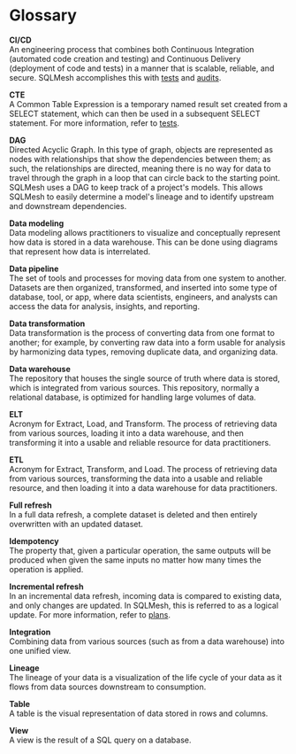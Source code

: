 # Glossary

**CI/CD**
<br>
An engineering process that combines both Continuous Integration (automated code creation and testing) and Continuous Delivery (deployment of code and tests) in a manner that is scalable, reliable, and secure. SQLMesh accomplishes this with [tests](concepts/tests.md) and [audits](concepts/audits.md).

**CTE**
<br>
A Common Table Expression is a temporary named result set created from a SELECT statement, which can then be used in a subsequent SELECT statement. For more information, refer to [tests](concepts/tests.md).

**DAG**
<br>
Directed Acyclic Graph. In this type of graph, objects are represented as nodes with relationships that show the dependencies between them; as such, the relationships are directed, meaning there is no way for data to travel through the graph in a loop that can circle back to the starting point. SQLMesh uses a DAG to keep track of a project's models. This allows SQLMesh to easily determine a model's lineage and to identify upstream and downstream dependencies.

**Data modeling**
<br>
Data modeling allows practitioners to visualize and conceptually represent how data is stored in a data warehouse. This can be done using diagrams that represent how data is interrelated.

**Data pipeline**
<br>
The set of tools and processes for moving data from one system to another. Datasets are then organized, transformed, and inserted into some type of database, tool, or app, where data scientists, engineers, and analysts can access the data for analysis, insights, and reporting.

**Data transformation**
<br>
Data transformation is the process of converting data from one format to another; for example, by converting raw data into a form usable for analysis by harmonizing data types, removing duplicate data, and organizing data.

**Data warehouse**
<br>
The repository that houses the single source of truth where data is stored, which is integrated from various sources. This repository, normally a relational database, is optimized for handling large volumes of data.

**ELT**
<br>
Acronym for Extract, Load, and Transform. The process of retrieving data from various sources, loading it into a data warehouse, and then transforming it into a usable and reliable resource for data practitioners.

**ETL**
<br>
Acronym for Extract, Transform, and Load. The process of retrieving data from various sources, transforming the data into a usable and reliable resource, and then loading it into a data warehouse for data practitioners.

**Full refresh**
<br>
In a full data refresh, a complete dataset is deleted and then entirely overwritten with an updated dataset.

**Idempotency**
<br>
The property that, given a particular operation, the same outputs will be produced when given the same inputs no matter how many times the operation is applied.

**Incremental refresh**
<br>
In an incremental data refresh, incoming data is compared to existing data, and only changes are updated. In SQLMesh, this is referred to as a logical update. For more information, refer to [plans](concepts/plans.md).

**Integration**
<br>
Combining data from various sources (such as from a data warehouse) into one unified view.

**Lineage**
<br>
The lineage of your data is a visualization of the life cycle of your data as it flows from data sources downstream to consumption.

**Table**
<br>
A table is the visual representation of data stored in rows and columns.

**View**
<br>
A view is the result of a SQL query on a database.

